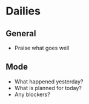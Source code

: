 # Dailies

## General

* Praise what goes well

## Mode

* What happened yesterday?
* What is planned for today?
* Any blockers?